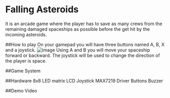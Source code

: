 
# Falling Asteroids

It is an arcade game where the player has to save as many crews from the remaining damaged spaceships as possible before the get hit by the incoming asteroids.  

##How to play
On your gamepad you will have three buttons named A, B, X and a joystick.
![image]()
Using A and B you will move your spaceship forward or backward. The joystick will be used to change the direction of the player is space.

##Game System

##Hardware
8x8 LED matrix
LCD
Joystick
MAX7219 Driver
Buttons
Buzzer

##Demo Video
